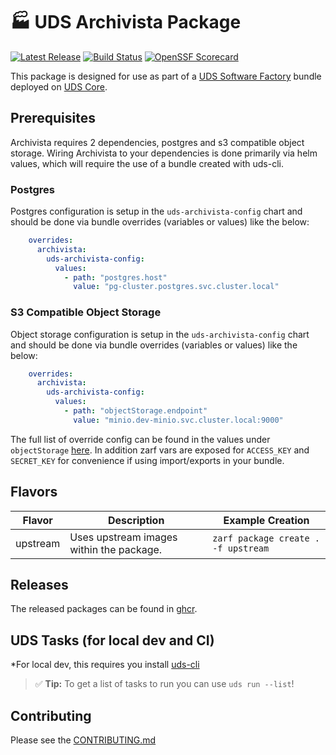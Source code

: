 # 🏭 UDS Archivista Package

[![Latest Release](https://img.shields.io/github/v/release/defenseunicorns/uds-package-archivista)](https://github.com/defenseunicorns/uds-package-archivista/releases)
[![Build Status](https://img.shields.io/github/actions/workflow/status/defenseunicorns/uds-package-archivista/tag-and-release.yaml)](https://github.com/defenseunicorns/uds-package-archivista/actions/workflows/tag-and-release.yaml)
[![OpenSSF Scorecard](https://api.securityscorecards.dev/projects/github.com/defenseunicorns/uds-package-archivista/badge)](https://api.securityscorecards.dev/projects/github.com/defenseunicorns/uds-package-archivista)

This package is designed for use as part of a [UDS Software Factory](https://github.com/defenseunicorns/uds-software-factory) bundle deployed on [UDS Core](https://github.com/defenseunicorns/uds-core).

## Prerequisites

Archivista requires 2 dependencies, postgres and s3 compatible object storage. Wiring Archivista to your dependencies is done primarily via helm values, which will require the use of a bundle created with uds-cli.

### Postgres

Postgres configuration is setup in the `uds-archivista-config` chart and should be done via bundle overrides (variables or values) like the below:
```yaml
    overrides:
      archivista:
        uds-archivista-config:
          values:
            - path: "postgres.host"
              value: "pg-cluster.postgres.svc.cluster.local"
```
### S3 Compatible Object Storage

Object storage configuration is setup in the `uds-archivista-config` chart and should be done via bundle overrides (variables or values) like the below:
```yaml
    overrides:
      archivista:
        uds-archivista-config:
          values:
            - path: "objectStorage.endpoint"
              value: "minio.dev-minio.svc.cluster.local:9000"
```

The full list of override config can be found in the values under `objectStorage` [here](./chart/values.yaml). In addition zarf vars are exposed for `ACCESS_KEY` and `SECRET_KEY` for convenience if using import/exports in your bundle.


## Flavors

| Flavor | Description | Example Creation |
| ------ | ----------- | ---------------- |
| upstream | Uses upstream images within the package. | `zarf package create . -f upstream` |

## Releases

The released packages can be found in [ghcr](https://github.com/defenseunicorns/uds-package-archivista/pkgs/container/packages%2Fuds%2Farchivista).

## UDS Tasks (for local dev and CI)

*For local dev, this requires you install [uds-cli](https://github.com/defenseunicorns/uds-cli?tab=readme-ov-file#install)

> :white_check_mark: **Tip:** To get a list of tasks to run you can use `uds run --list`!

## Contributing

Please see the [CONTRIBUTING.md](./CONTRIBUTING.md)
